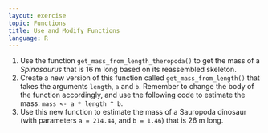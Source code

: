 ```yaml
---
layout: exercise
topic: Functions
title: Use and Modify Functions
language: R
---
```


1. Use the function `get_mass_from_length_theropoda()` to get the mass of a _Spinosaurus_ that is 16 m long based on its reassembled skeleton.
2. Create a new version of this function called `get_mass_from_length()` that takes the arguments `length`, `a` and `b`. Remember to change the body of the function accordingly, and use the following code to estimate the mass: `mass <- a * length ^ b`.
3. Use this new function to estimate the mass of a Sauropoda dinosaur (with parameters `a = 214.44`, and `b = 1.46`) that is 26 m long.
